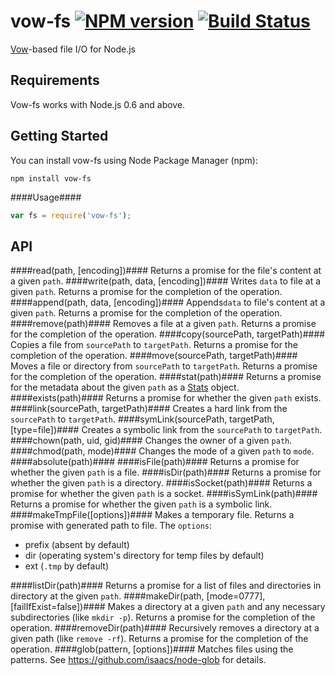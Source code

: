 vow-fs [![NPM version](https://badge.fury.io/js/vow-fs.png)](http://badge.fury.io/js/vow-fs) [![Build Status](https://secure.travis-ci.org/dfilatov/vow-fs.png)](http://travis-ci.org/dfilatov/vow-fs)
======

[Vow](https://github.com/dfilatov/vow)-based file I/O for Node.js

Requirements
------------
Vow-fs works with Node.js 0.6 and above.

Getting Started
---------------
You can install vow-fs using Node Package Manager (npm):

    npm install vow-fs

####Usage####
````javascript
var fs = require('vow-fs');
````

API
---
####read(path, [encoding])####
Returns a promise for the file's content at a given ````path````.
####write(path, data, [encoding])####
Writes ````data```` to file at a given ````path````. Returns a promise for the completion of the operation.
####append(path, data, [encoding])####
Appends````data```` to file's content at a given ````path````. Returns a promise for the completion of the operation.
####remove(path)####
Removes a file at a given ````path````. Returns a promise for the completion of the operation.
####copy(sourcePath, targetPath)####
Copies a file from ````sourcePath```` to ````targetPath````. Returns a promise for the completion of the operation.
####move(sourcePath, targetPath)####
Moves a file or directory from ````sourcePath```` to ````targetPath````. Returns a promise for the completion of the operation.
####stat(path)####
Returns a promise for the metadata about the given ````path```` as a [Stats](http://nodejs.org/api/fs.html#fs_class_fs_stats) object.
####exists(path)####
Returns a promise for whether the given ````path```` exists.
####link(sourcePath, targetPath)####
Creates a hard link from the ````sourcePath```` to ````targetPath````.
####symLink(sourcePath, targetPath, [type=file])####
Creates a symbolic link from the ````sourcePath```` to ````targetPath````.
####chown(path, uid, gid)####
Changes the owner of a given ````path````.
####chmod(path, mode)####
Changes the mode of a given ````path```` to ````mode````.
####absolute(path)####
####isFile(path)####
Returns a promise for whether the given ````path```` is a file.
####isDir(path)####
Returns a promise for whether the given ````path```` is a directory.
####isSocket(path)####
Returns a promise for whether the given ````path```` is a socket.
####isSymLink(path)####
Returns a promise for whether the given ````path```` is a symbolic link.
####makeTmpFile([options])####
Makes a temporary file. Returns a promise with generated path to file.
The ````options````:
  * prefix (absent by default)
  * dir (operating system's directory for temp files by default)
  * ext (````.tmp```` by default)

####listDir(path)####
Returns a promise for a list of files and directories in directory at the given ````path````.
####makeDir(path, [mode=0777], [failIfExist=false])####
Makes a directory at a given ````path```` and any necessary subdirectories (like ````mkdir -p````). Returns a promise for the completion of the operation.
####removeDir(path)####
Recursively removes a directory at a given path (like ````remove -rf````). Returns a promise for the completion of the operation.
####glob(pattern, [options])####
Matches files using the patterns. See https://github.com/isaacs/node-glob for details.
